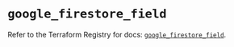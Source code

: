 # `google_firestore_field`

Refer to the Terraform Registry for docs: [`google_firestore_field`](https://registry.terraform.io/providers/hashicorp/google-beta/6.45.0/docs/resources/google_firestore_field).
